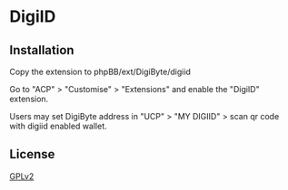 # DigiID

## Installation

Copy the extension to phpBB/ext/DigiByte/digiid

Go to "ACP" > "Customise" > "Extensions" and enable the "DigiID" extension.

Users may set DigiByte address in "UCP" > "MY DIGIID" > scan qr code with digiid enabled wallet.

## License

[GPLv2](license.txt)
